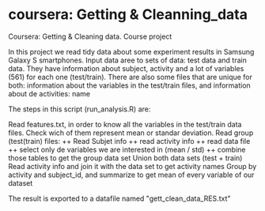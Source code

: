 # coursera: Getting & Cleanning_data
Coursera: Getting &amp; Cleaning data. Course project

In this project we read tidy data about some experiment results in Samsung Galaxy S smartphones.
Input data aree to sets of data: test data and train data. They have information about subject, activity and a lot of variables (561) for each one (test/train). There are also  some files that are unique for both: information about the variables in the test/train files, and information about de activities: name

The steps in this script (run_analysis.R) are:

Read features.txt, in order to know all the variables in the test/train data files. Check wich of them represent mean or standar deviation.
Read group (test(train) files: ++ Read Subjet info ++ read activity info ++ read data file ++ select only de variables we are interested in (mean / std) ++ combine those tables to get the group data set
Union both data sets (test + train)
Read activity info and join it with the data set to get activity names
Group by activity and subject_id, and summarize to get mean of every variable of our dataset

The result is exported to a datafile named "gett_clean_data_RES.txt"
